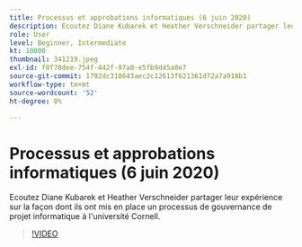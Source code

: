 ```yaml
---
title: Processus et approbations informatiques (6 juin 2020)
description: Ecoutez Diane Kubarek et Heather Verschneider partager leur expérience sur la façon dont ils ont mis en place un processus de gouvernance de projet informatique à l'université Cornell.
role: User
level: Beginner, Intermediate
kt: 10000
thumbnail: 341219.jpeg
exl-id: f0f70dee-754f-442f-97a0-e5fb9d45a0e7
source-git-commit: 1792dc318643aec2c12613f621361d72a7a918b1
workflow-type: tm+mt
source-wordcount: '52'
ht-degree: 0%

---
```


# Processus et approbations informatiques (6 juin 2020)

Ecoutez Diane Kubarek et Heather Verschneider partager leur expérience sur la façon dont ils ont mis en place un processus de gouvernance de projet informatique à l&#39;université Cornell.

>[!VIDEO](https://video.tv.adobe.com/v/341219/?quality=12&learn=on)
